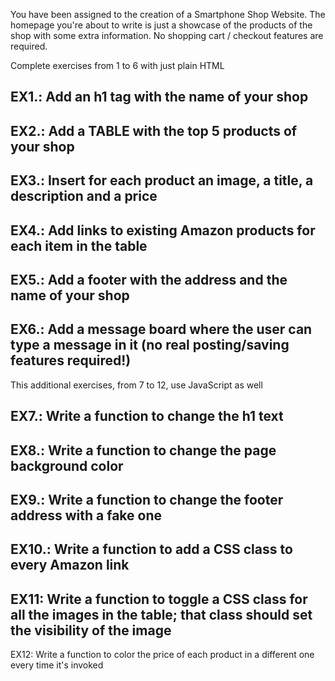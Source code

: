 You have been assigned to the creation of a Smartphone Shop Website. The homepage you're about to write is just a showcase of the products of the shop with some extra information. No shopping cart / checkout features are required.

Complete exercises from 1 to 6 with just plain HTML

## EX1.: Add an h1 tag with the name of your shop

## EX2.: Add a TABLE with the top 5 products of your shop

## EX3.: Insert for each product an image, a title, a description and a price

## EX4.: Add links to existing Amazon products for each item in the table

## EX5.: Add a footer with the address and the name of your shop

## EX6.: Add a message board where the user can type a message in it (no real posting/saving features required!)

This additional exercises, from 7 to 12, use JavaScript as well

## EX7.: Write a function to change the h1 text

## EX8.: Write a function to change the page background color

## EX9.: Write a function to change the footer address with a fake one

## EX10.: Write a function to add a CSS class to every Amazon link

## EX11: Write a function to toggle a CSS class for all the images in the table; that class should set the visibility of the image

EX12: Write a function to color the price of each product in a different one every time it's invoked
